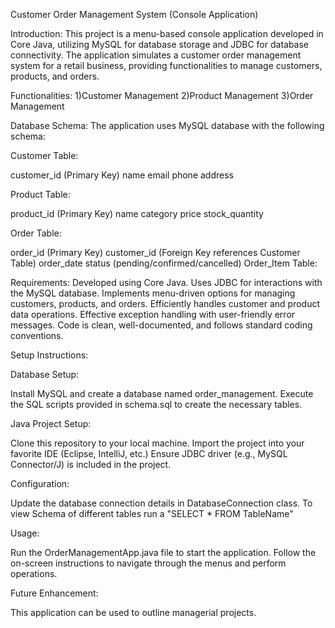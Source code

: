 Customer Order Management System (Console Application)


Introduction:
This project is a menu-based console application developed in Core Java, utilizing MySQL for database storage and JDBC for database connectivity. The application simulates a customer order management system for a retail business, providing functionalities to manage customers, products, and orders.

Functionalities:
1)Customer Management
2)Product Management
3)Order Management

Database Schema:
The application uses MySQL database with the following schema:

Customer Table:

customer_id (Primary Key)
name
email
phone
address

Product Table:

product_id (Primary Key)
name
category
price
stock_quantity

Order Table:

order_id (Primary Key)
customer_id (Foreign Key references Customer Table)
order_date
status (pending/confirmed/cancelled)
Order_Item Table:

Requirements:
Developed using Core Java.
Uses JDBC for interactions with the MySQL database.
Implements menu-driven options for managing customers, products, and orders.
Efficiently handles customer and product data operations.
Effective exception handling with user-friendly error messages.
Code is clean, well-documented, and follows standard coding conventions.

Setup Instructions:

Database Setup:

Install MySQL and create a database named order_management.
Execute the SQL scripts provided in schema.sql to create the necessary tables.

Java Project Setup:

Clone this repository to your local machine.
Import the project into your favorite IDE (Eclipse, IntelliJ, etc.)
Ensure JDBC driver (e.g., MySQL Connector/J) is included in the project.

Configuration:

Update the database connection details in DatabaseConnection class.
To view Schema of different tables run a "SELECT * FROM TableName"

Usage:

Run the OrderManagementApp.java file to start the application.
Follow the on-screen instructions to navigate through the menus and perform operations.

Future Enhancement:

This application can be used to outline managerial projects.

